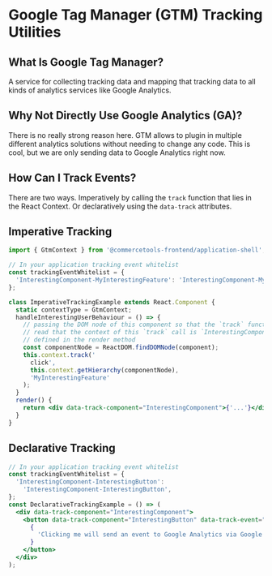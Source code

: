 # Google Tag Manager (GTM) Tracking Utilities

## What Is Google Tag Manager?

A service for collecting tracking data and mapping that tracking data to all
kinds of analytics services like Google Analytics.

## Why Not Directly Use Google Analytics (GA)?

There is no really strong reason here. GTM allows to plugin in multiple
different analytics solutions without needing to change any code. This is
cool, but we are only sending data to Google Analytics right now.

## How Can I Track Events?

There are two ways. Imperatively by calling the `track` function that lies
in the React Context. Or declaratively using the `data-track` attributes.

## Imperative Tracking

```jsx
import { GtmContext } from '@commercetools-frontend/application-shell';

// In your application tracking event whitelist
const trackingEventWhitelist = {
  'InterestingComponent-MyInterestingFeature': 'InterestingComponent-MyInterestingFeature',
};

class ImperativeTrackingExample extends React.Component {
  static contextType = GtmContext;
  handleInterestingUserBehaviour = () => {
    // passing the DOM node of this component so that the `track` function can
    // read that the context of this `track` call is `InterestingComponent` as
    // defined in the render method
    const componentNode = ReactDOM.findDOMNode(component);
    this.context.track('
      click',
      this.context.getHierarchy(componentNode),
      'MyInterestingFeature'
    );
  }
  render() {
    return <div data-track-component="InterestingComponent">{'...'}</div>
  }
}
```

## Declarative Tracking

```jsx
// In your application tracking event whitelist
const trackingEventWhitelist = {
  'InterestingComponent-InterestingButton':
    'InterestingComponent-InterestingButton',
};
const DeclarativeTrackingExample = () => (
  <div data-track-component="InterestingComponent">
    <button data-track-component="InterestingButton" data-track-event="click">
      {
        'Clicking me will send an event to Google Analytics via Google Tag Manager'
      }
    </button>
  </div>
);
```
